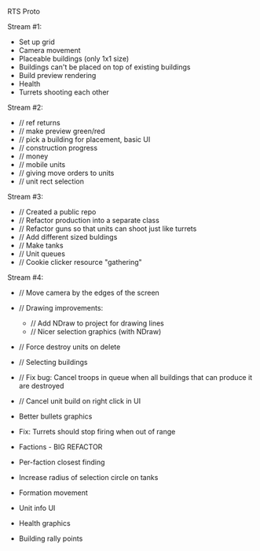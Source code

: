 
RTS Proto

Stream #1:
- Set up grid
- Camera movement
- Placeable buildings (only 1x1 size)
- Buildings can't be placed on top of existing buildings
- Build preview rendering
- Health
- Turrets shooting each other

Stream #2:
- // ref returns
- // make preview green/red
- // pick a building for placement, basic UI
- // construction progress
- // money
- // mobile units
- // giving move orders to units
- // unit rect selection

Stream #3:
- // Created a public repo
- // Refactor production into a separate class
- // Refactor guns so that units can shoot just like turrets
- // Add different sized buldings
- // Make tanks
- // Unit queues
- // Cookie clicker resource "gathering"

Stream #4:
- // Move camera by the edges of the screen
- // Drawing improvements:
	- // Add NDraw to project for drawing lines
	- // Nicer selection graphics (with NDraw)
- // Force destroy units on delete
- // Selecting buildings
- // Fix bug: Cancel troops in queue when all buildings that can produce it are destroyed
- // Cancel unit build on right click in UI
- Better bullets graphics
- Fix: Turrets should stop firing when out of range
- Factions - BIG REFACTOR
- Per-faction closest finding
- Increase radius of selection circle on tanks


- Formation movement
- Unit info UI
- Health graphics
- Building rally points